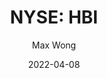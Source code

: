 ---
type: "report"
paper: "HBI_Max_Wong.pdf"
author: "Max Wong"
company: "Hanesbrands Inc."
date: "2022-04-08"
summary: "Hanesbrands Inc (‘Hanes’) is a multinational clothing retailer which focuses on providing consumers with high-quality daily casual wear and apparel. However, their well-known subsidiaries which include brands such as Champion to target the niche streetwear market, which has a high concentration of younger audiences. Hanesbrands currently has operations in more than 40 countries, including 39 manufacturing facilities and 45 distribution centers in addition to 1002 retail locations internationally."
title: "NYSE: HBI"
---